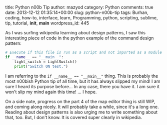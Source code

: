 title: Python n00b Tip
author: mazyod
category: Python
comments: true
date: 2013-12-12 01:35:14+00:00
slug: python-n00b-tip
tags: Burhan, coding, how-to, interface, learn, Programming, python, scripting, sublime, tip, tutorial, __init__, __main__
wordpress_id: 445

As I was surfing wikipedia learning about design patterns, I saw this interesting piece of code in the python example of the command design pattern:




```python
# Execute if this file is run as a script and not imported as a module 
if __name__ == "__main__": 
    light_switch = LightSwitch() 
    print("Switch ON test.") 

```




I am referring to the `if __name__ == "__main__"` thing. This is probably the most n00bish Python tip of all time, but it has always slipped my mind! I am sure I heard its purpose before... In any case, there you have it. I am sure it won't slip my mind again this time! ... I hope.





On a side note, progress on the part 4 of the map editor thing is still WIP, and coming along nicely. It will probably take a while, since it's a long one. Reading about design patterns is also urging me to write something about that, too. But, I don't know. It is covered super clearly in wikipedia.



